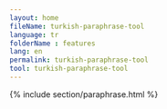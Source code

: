 ```yaml
---
layout: home
fileName: turkish-paraphrase-tool
language: tr
folderName : features
lang: en
permalink: turkish-paraphrase-tool
tool: turkish-paraphrase-tool
---
```

{% include section/paraphrase.html %}